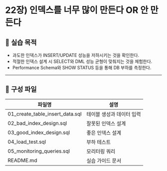# 22장) 인덱스를 너무 많이 만든다 OR 안 만든다

## 📌 실습 목적
- 과도한 인덱스가 INSERT/UPDATE 성능을 저하시키는 것을 확인한다.
- 적절한 인덱스 설계 시 SELECT와 DML 성능 균형이 맞춰지는 것을 체험한다.
- Performance Schema와 SHOW STATUS 등을 통해 DB 부하를 측정한다.



---


## 📂 구성 파일
| 파일명 | 설명 |
|--------|------|
| 01_create_table_insert_data.sql | 테이블 생성과 데이터 입력 |
| 02_bad_index_design.sql | 잘못된 인덱스 설계 |
| 03_good_index_design.sql | 좋은 인덱스 설계 |
| 04_load_test.sql | 부하 테스트 |
| 05_monitoring_queries.sql | 모리터링 쿼리 |
| README.md | 실습 가이드 문서 |



